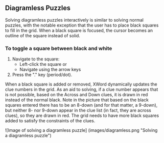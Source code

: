 Diagramless Puzzles
-------------------

Solving diagramless puzzles interactively is similar to solving normal puzzles,
with the notable exception that the user has to place black squares to fill
in the grid.  When a black square is focused, the cursor becomes an outline
of the square instead of solid.

### To toggle a square between black and white ###
1. Navigate to the square:
    - Left-click the square or
    - Navigate using the arrow keys
2. Press the "." key (period/dot).

When a black square is added or removed, XWord dynamically updates the clue
numbers in the grid.  As an aid to solving, if a clue number appears that is
not possible, based on the Across and Down clues, it is drawn in red instead
of the normal black.  Note in the picture that based on the black squares
entered there has to be an 8-down (and for that matter, a 9-down), but neither
8- nor 9-down appear in the clue list (in fact, they are across clues), so
they are drawn in red.  The grid needs to have more black squares added to
satisfy the constraints of the clues.

![Image of solving a diagramless puzzle]
(images/diagramless.png "Solving a diagramless puzzle")
